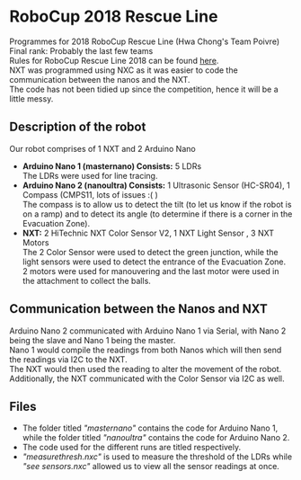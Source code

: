 # RoboCup 2018 Rescue Line
Programmes for 2018 RoboCup Rescue Line (Hwa Chong's Team Poivre)  
Final rank: Probably the last few teams  
Rules for RoboCup Rescue Line 2018 can be found [here](http://junior.robocup.org/wp-content/uploads/2018Rules/rescue_line_rules_final_2018.pdf).  
NXT was programmed using NXC as it was easier to code the communication between the nanos and the NXT.  
The code has not been tidied up since the competition, hence it will be a little messy.
## Description of the robot
Our robot comprises of 1 NXT and 2 Arduino Nano  
  
* **Arduino Nano 1 (masternano) Consists:** 5 LDRs  
The LDRs were used for line tracing.  
* **Arduino Nano 2 (nanoultra) Consists:** 1 Ultrasonic Sensor (HC-SR04), 1 Compass (CMPS11, lots of issues :( )  
The compass is to allow us to detect the tilt (to let us know if the robot is on a ramp) and to detect its angle (to determine if there is a corner in the Evacuation Zone).  
* **NXT:** 2 HiTechnic NXT Color Sensor V2, 1 NXT Light Sensor , 3 NXT Motors  
The 2 Color Sensor were used to detect the green junction, while the light sensors were used to detect the entrance of the Evacuation Zone.  
2 motors were used for manouvering and the last motor were used in the attachment to collect the balls.  
## Communication between the Nanos and NXT
Arduino Nano 2 communicated with Arduino Nano 1 via Serial, with Nano 2 being the slave and Nano 1 being the master.  
Nano 1 would compile the readings from both Nanos which will then send the readings via I2C to the NXT.  
The NXT would then used the reading to alter the movement of the robot. Additionally, the NXT communicated with the Color Sensor via I2C as well.  
## Files
* The folder titled _"masternano"_ contains the code for Arduino Nano 1, while the folder titled _"nanoultra"_ contains the code for Arduino Nano 2.  
* The code used for the different runs are titled respectively.  
* _"measurethresh.nxc"_ is used to measure the threshold of the LDRs while _"see sensors.nxc"_ allowed us to view all the sensor readings at once.  
